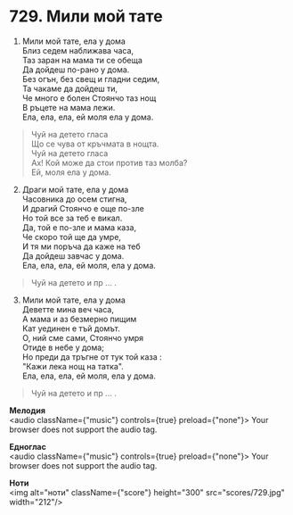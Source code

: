 # 729. Мили мой тате  

1. Мили мой тате, ела у дома  
Близ седем наближава часа,  
Таз заран на мама ти се обеща  
Да дойдеш по-рано у дома.  
Без огън, без свещ и гладни седим,  
Та чакаме да дойдеш ти,  
Че много е болен Стоянчо таз нощ  
В ръцете на мама лежи.  
Ела, ела, ела, ей моля ела у дома.  

> Чуй на детето гласа  
> Що се чува от кръчмата в нощта.  
> Чуй на детето гласа  
> Ах! Кой може да стои против таз молба?  
> Ей, моля ела у дома.  

2. Драги мой тате, ела у дома  
Часовника до осем стигна,  
И драгий Стоянчо е още по-зле  
Но той все за теб е викал.  
Да, той е по-зле и мама каза,  
Че скоро той ще да умре,  
И тя ми поръча да каже на теб  
Да дойдеш завчас у дома.  
Ела, ела, ела, ей моля, ела у дома.  

> Чуй на детето и пр ... .  

3. Мили мой тате, ела у дома  
Деветте мина веч часа,  
А мама и аз безмерно пищим  
Кат уединен е тъй домът.  
О, ний сме сами, Стоянчо умря  
Отиде в небе у дома;  
Но преди да тръгне от тук той каза :  
"Кажи лека нощ на татка".  
Ела, ела, ела, ей моля, ела у дома.  

> Чуй на детето и пр ... .  

__Мелодия__  
<audio className={"music"} controls={true} preload={"none"}><source src="mp3/729.mp3" type="audio/mpeg"/>
Your browser does not support the audio tag.
</audio>  

__Едноглас__  
<audio className={"music"} controls={true} preload={"none"}><source src="transp/729.mp3" type="audio/mpeg"/>
Your browser does not support the audio tag.
</audio>  

__Ноти__  
<img alt="ноти" className={"score"} height="300" src="scores/729.jpg" width="212"/>
